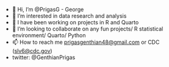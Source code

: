 - 👋 Hi, I’m @PrigasG - George 
- 👀 I’m interested in data research and analysis
- 🌱 I have been working on projects in R and Quarto
- 💞️ I’m looking to collaborate on any fun projects/ R statistical environment/ Quarto/ Python
- 📫 How to reach me prigasgenthian48@gmail.com or CDC (slv6@cdc.gov)
- twitter: @GenthianPrigas

<!---
PrigasG/PrigasG is a ✨ special ✨ repository because its `README.md` (this file) appears on your GitHub profile.
You can click the Preview link to take a look at your changes.
--->

